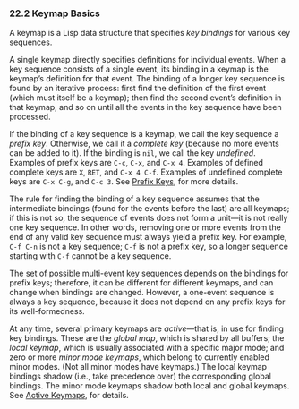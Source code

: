 

### 22.2 Keymap Basics

A keymap is a Lisp data structure that specifies *key bindings* for various key sequences.

A single keymap directly specifies definitions for individual events. When a key sequence consists of a single event, its binding in a keymap is the keymap’s definition for that event. The binding of a longer key sequence is found by an iterative process: first find the definition of the first event (which must itself be a keymap); then find the second event’s definition in that keymap, and so on until all the events in the key sequence have been processed.

If the binding of a key sequence is a keymap, we call the key sequence a *prefix key*. Otherwise, we call it a *complete key* (because no more events can be added to it). If the binding is `nil`, we call the key *undefined*. Examples of prefix keys are `C-c`, `C-x`, and `C-x 4`. Examples of defined complete keys are `X`, `RET`, and `C-x 4 C-f`. Examples of undefined complete keys are `C-x C-g`, and `C-c 3`. See [Prefix Keys](Prefix-Keys.html), for more details.

The rule for finding the binding of a key sequence assumes that the intermediate bindings (found for the events before the last) are all keymaps; if this is not so, the sequence of events does not form a unit—it is not really one key sequence. In other words, removing one or more events from the end of any valid key sequence must always yield a prefix key. For example, `C-f C-n` is not a key sequence; `C-f` is not a prefix key, so a longer sequence starting with `C-f` cannot be a key sequence.

The set of possible multi-event key sequences depends on the bindings for prefix keys; therefore, it can be different for different keymaps, and can change when bindings are changed. However, a one-event sequence is always a key sequence, because it does not depend on any prefix keys for its well-formedness.

At any time, several primary keymaps are *active*—that is, in use for finding key bindings. These are the *global map*, which is shared by all buffers; the *local keymap*, which is usually associated with a specific major mode; and zero or more *minor mode keymaps*, which belong to currently enabled minor modes. (Not all minor modes have keymaps.) The local keymap bindings shadow (i.e., take precedence over) the corresponding global bindings. The minor mode keymaps shadow both local and global keymaps. See [Active Keymaps](Active-Keymaps.html), for details.
